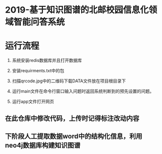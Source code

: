 ﻿# 2019-基于知识图谱的北邮校园信息化领域智能问答系统

# 运行流程
1. 系统安装redis数据库并且打开数据库
2. 安装requirments.txt中的包
3. 扫描qrcode.jpg中的二维码下载DATA文件放在项目根目录下

4. 运行main文件在命令行窗口输入问题时返回系统判断到的预先设置的问题。
5. 运行app文件打开网页
## 在此仓库中修改代码，上传时记得标注改动内容

## 下阶段人工提取数据word中的结构化信息，利用neo4j数据库构建知识图谱
